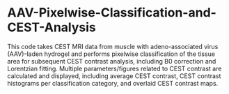 # AAV-Pixelwise-Classification-and-CEST-Analysis
This code takes CEST MRI data from muscle with adeno-associated virus (AAV)-laden hydrogel and performs pixelwise classification of the tissue area for subsequent CEST contrast analysis, including B0 correction and Lorentzian fitting. Multiple parameters/figures related to CEST contrast are calculated and displayed, including average CEST contrast, CEST contrast histograms per classification category, and overlaid CEST contrast maps. 
